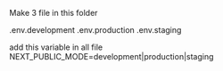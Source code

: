 Make 3 file in this folder

.env.development
.env.production
.env.staging

add this variable in all file
NEXT_PUBLIC_MODE=development|production|staging